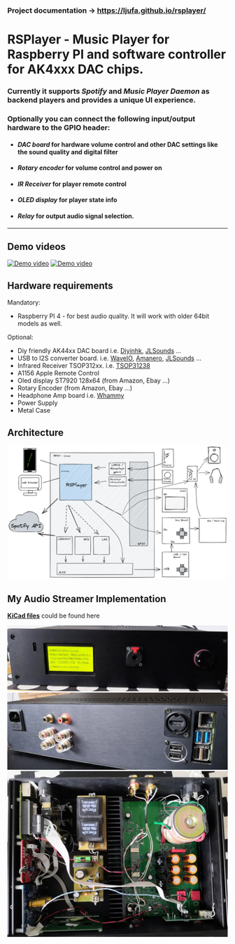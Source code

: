 ### Project documentation -> https://ljufa.github.io/rsplayer/


# RSPlayer - Music Player for Raspberry PI and software controller for AK4xxx DAC chips.
### Currently it supports *Spotify* and *Music Player Daemon* as backend players and provides a unique UI experience.
### Optionally you can connect the following input/output hardware to the GPIO header:
- #### *DAC board* for hardware volume control and other DAC settings like the sound quality and digital filter
- #### *Rotary encoder* for volume control and power on
- #### *IR Receiver* for player remote control
- #### *OLED display* for player state info
- #### *Relay* for output audio signal selection.
---

## Demo videos
[![Demo video](https://i9.ytimg.com/vi/kH-_5-JRHrw/mq1.jpg?sqp=CIzzl5kG&rs=AOn4CLAXXnuo8rCsOOVprXOIugOAbh-k4Q)](https://youtu.be/kH-_5-JRHrw)
[![Demo video](https://i9.ytimg.com/vi/biqSZ9TTWOg/mq2.jpg?sqp=CLj1l5kG&rs=AOn4CLAOF7hZIwoKEX4a5SpUdEepM1dKbA)](https://youtu.be/biqSZ9TTWOg)

## Hardware requirements
Mandatory:
- Raspberry PI 4 - for best audio quality. It will work with older 64bit models as well.

Optional:
- Diy friendly AK44xx DAC board i.e. [Diyinhk](https://www.diyinhk.com/shop/audio-kits/), [JLSounds](http://jlsounds.com/products.html) ...
- USB to I2S converter board. i.e. [WaveIO](https://luckit.biz/), [Amanero](https://amanero.com/), [JLSounds](http://jlsounds.com/products.html) ...
- Infrared Receiver TSOP312xx. i.e. [TSOP31238](https://eu.mouser.com/ProductDetail/Vishay-Semiconductors/TSOP31238?qs=5rGgbCH0pB1jaK4I0GvRsw%3D%3D)
- A1156 Apple Remote Control
- Oled display ST7920 128x64 (from Amazon, Ebay ...)
- Rotary Encoder (from Amazon, Ebay ...)
- Headphone Amp board i.e. [Whammy](https://diyaudiostore.com/products/whammy-completion-kit?_pos=3&_sid=bf6542f23&_ss=r)
- Power Supply
- Metal Case


## Architecture
![Diagram](docs/dev/architecture-2022-09-05-1620.png)


## My Audio Streamer Implementation
**[KiCad files](docs/kicad/)** could be found here

![front](docs/dev/my_streamer_front_small.jpg)
![back](docs/dev/my_streamer_back_small.jpg)
![inside](docs/dev/my_streamer_inside_small.jpg)